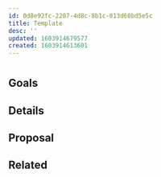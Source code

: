 ```yaml
---
id: 0d8e92fc-2207-4d8c-8b1c-013d60bd5e5c
title: Template
desc: ''
updated: 1603914679577
created: 1603914613601
---
```


# 

## Goals

## Details

## Proposal

## Related
